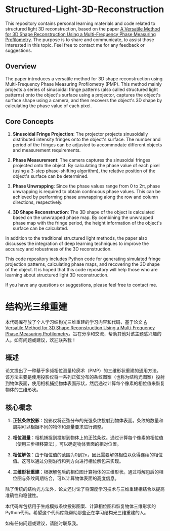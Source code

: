 # Structured-Light-3D-Reconstruction

This repository contains personal learning materials and code related to structured light 3D reconstruction, based on the paper [A Versatile Method for 3D Shape Reconstruction Using a Multi-Frequency Phase Measuring Profilometry](https://ieeexplore.ieee.org/document/9066902). The purpose is to share and communicate, to assist those interested in this topic. Feel free to contact me for any feedback or suggestions.

## Overview

The paper introduces a versatile method for 3D shape reconstruction using Multi-Frequency Phase Measuring Profilometry (PMP). This method mainly projects a series of sinusoidal fringe patterns (also called structured light patterns) onto the object's surface using a projector, captures the object's surface shape using a camera, and then recovers the object's 3D shape by calculating the phase value of each pixel.

## Core Concepts

1. **Sinusoidal Fringe Projection**: The projector projects sinusoidally distributed intensity fringes onto the object's surface. The number and period of the fringes can be adjusted to accommodate different objects and measurement requirements.

2. **Phase Measurement**: The camera captures the sinusoidal fringes projected onto the object. By calculating the phase value of each pixel (using a 3-step phase-shifting algorithm), the relative position of the object's surface can be determined.

3. **Phase Unwrapping**: Since the phase values range from 0 to 2π, phase unwrapping is required to obtain continuous phase values. This can be achieved by performing phase unwrapping along the row and column directions, respectively.

4. **3D Shape Reconstruction**: The 3D shape of the object is calculated based on the unwrapped phase map. By combining the unwrapped phase map with the fringe period, the height information of the object's surface can be calculated.

In addition to the traditional structured light methods, the paper also discusses the integration of deep learning techniques to improve the accuracy and robustness of the 3D reconstruction.

This code repository includes Python code for generating simulated fringe projection patterns, calculating phase maps, and recovering the 3D shape of the object. It is hoped that this code repository will help those who are learning about structured light 3D reconstruction.

If you have any questions or suggestions, please feel free to contact me.
# 结构光三维重建

本代码库存放了个人学习结构光三维重建的学习内容和代码，基于论文 [A Versatile Method for 3D Shape Reconstruction Using a Multi-Frequency Phase Measuring Profilometry](https://ieeexplore.ieee.org/document/9066902)。旨在分享和交流，帮助其他对该主题感兴趣的人。如有问题或建议，欢迎联系我！

## 概述

论文提出了一种基于多频相位测量轮廓术（PMP）的三维形状重建的通用方法。该方法主要是使用投影仪将一系列正弦分布的条纹图案（也称为结构光图案）投射到物体表面，使用相机捕捉物体表面形状，然后通过计算每个像素的相位值来恢复物体的三维形状。

## 核心概念

1. **正弦条纹投影**：投影仪将正弦分布的光强条纹投射到物体表面。条纹的数量和周期可以根据不同的物体和测量要求进行调整。

2. **相位测量**：相机捕捉到投射到物体上的正弦条纹。通过计算每个像素的相位值（使用三步相移算法），可以确定物体表面的相对位置。

3. **相位解包**：由于相位值的范围为0到2π，因此需要解包相位以获得连续的相位值。这可以通过分别沿行和列方向进行相位解包来实现。

4. **三维形状重建**：根据解包后的相位图计算物体的三维形状。通过将解包后的相位图与条纹周期结合，可以计算物体表面的高度信息。

除了传统的结构光方法外，论文还讨论了将深度学习技术与三维重建相结合以提高准确性和稳健性。

本代码库包括用于生成模拟条纹投影图案、计算相位图和恢复物体三维形状的Python代码。希望这个代码库能帮助那些正在学习结构光三维重建的人。

如有任何问题或建议，请随时联系我。
